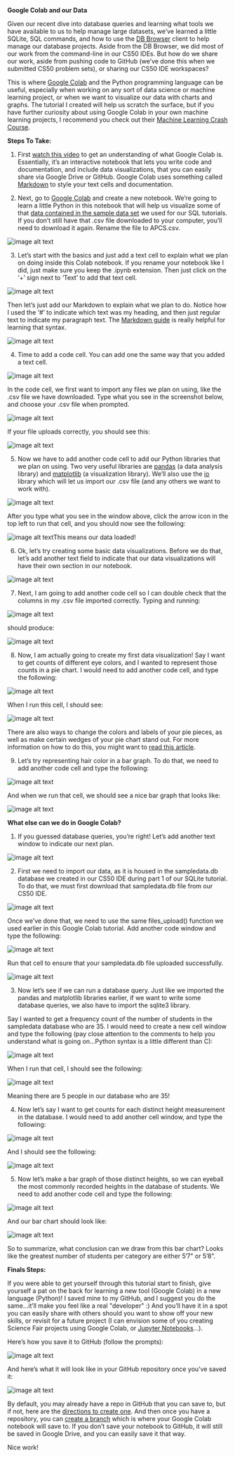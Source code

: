 **Google Colab and our Data**

Given our recent dive into database queries and learning what tools we have available to us to help manage large datasets, we’ve learned a little SQLite, SQL commands, and how to use the [DB Browser](https://sqlitebrowser.org/) client to help manage our database projects. Aside from the DB Browser, we did most of our work from the command-line in our CS50 IDEs. But how do we share our work, aside from pushing code to GitHub (we’ve done this when we submitted CS50 problem sets), or sharing our CS50 IDE workspaces?

This is where [Google Colab](https://colab.research.google.com/notebooks/intro.ipynb#scrollTo=GJBs_flRovLc) and the Python programming language can be useful, especially when working on any sort of data science or machine learning project, or when we want to visualize our data with charts and graphs. The tutorial I created will help us scratch the surface, but if you have further curiosity about using Google Colab in your own machine learning projects, I recommend you check out their [Machine Learning Crash Course](https://developers.google.com/machine-learning/crash-course/).

**Steps To Take:**

1. First [watch this video](https://www.youtube.com/watch?v=inN8seMm7UI) to get an understanding of what Google Colab is. Essentially, it’s an interactive notebook that lets you write code and documentation, and include data visualizations, that you can easily share via Google Drive or GitHub. Google Colab uses something called [Markdown](https://www.markdownguide.org/basic-syntax/) to style your text cells and documentation.

2. Next, go to [Google Colab](https://colab.research.google.com/notebooks/intro.ipynb#scrollTo=GJBs_flRovLc) and create a new notebook. We’re going to learn a little Python in this notebook that will help us visualize some of that [data contained in the sample data set](https://docs.google.com/spreadsheets/d/1CEeJSr-MXmkDUip-NgNHf-4heiKZEeaV3WIVkzzTfXU/edit?usp=sharing) we used for our SQL tutorials. If you don’t still have that .csv file downloaded to your computer, you’ll need to download it again. Rename the file to APCS.csv.

![image alt text](image_0.png)

3. Let’s start with the basics and just add a text cell to explain what we plan on doing inside this Colab notebook. If you rename your notebook like I did, just make sure you keep the .ipynb extension. Then just click on the ‘+’ sign next to ‘Text’ to add that text cell.

![image alt text](image_1.png)

Then let’s just add our Markdown to explain what we plan to do. Notice how I used the ‘#’ to indicate which text was my heading, and then just regular text to indicate my paragraph text. The [Markdown guide](https://www.markdownguide.org/basic-syntax/) is really helpful for learning that syntax.

![image alt text](image_2.png)

4. Time to add a code cell. You can add one the same way that you added a text cell.

![image alt text](image_3.png)

In the code cell, we first want to import any files we plan on using, like the .csv file we have downloaded. Type what you see in the screenshot below, and choose your .csv file when prompted.

![image alt text](image_4.png)

If your file uploads correctly, you should see this:

![image alt text](image_5.png)

5. Now we have to add another code cell to add our Python libraries that we plan on using. Two very useful libraries are [pandas](https://pandas.pydata.org/) (a data analysis library) and [matplotlib](https://matplotlib.org/) (a visualization library). We’ll also use the [io](https://docs.python.org/3/library/io.html) library which will let us import our .csv file (and any others we want to work with). 

![image alt text](image_6.png)

After you type what you see in the window above, click the arrow icon in the top left to run that cell, and you should now see the following:

![image alt text](image_7.png)This means our data loaded!

6. Ok, let’s try creating some basic data visualizations. Before we do that, let’s add another text field to indicate that our data visualizations will have their own section in our notebook.

![image alt text](image_8.png)

7. Next, I am going to add another code cell so I can double check that the columns in my .csv file imported correctly. Typing and running:

![image alt text](image_9.png)

should produce:

![image alt text](image_10.png)

8. Now, I am actually going to create my first data visualization! Say I want to get counts of different eye colors, and I wanted to represent those counts in a pie chart. I would need to add another code cell, and type the following:

![image alt text](image_11.png)

When I run this cell, I should see:

![image alt text](image_12.png)

There are also ways to change the colors and labels of your pie pieces, as well as make certain wedges of your pie chart stand out. For more information on how to do this, you might want to [read this article](https://medium.com/@kvnamipara/a-better-visualisation-of-pie-charts-by-matplotlib-935b7667d77f).

9. Let’s try representing hair color in a bar graph. To do that, we need to add another code cell and type the following:

![image alt text](image_13.png)

And when we run that cell, we should see a nice bar graph that looks like:

![image alt text](image_14.png)

**What else can we do in Google Colab?**

1. If you guessed database queries, you’re right! Let’s add another text window to indicate our next plan.

![image alt text](image_15.png)

2. First we need to import our data, as it is housed in the sampledata.db database we created in our CS50 IDE during part 1 of our SQLite tutorial. To do that, we must first download that sampledata.db file from our CS50 IDE. 

![image alt text](image_16.png)

Once we’ve done that, we need to use the same files_upload() function we used earlier in this Google Colab tutorial. Add another code window and type the following:

![image alt text](image_17.png)

Run that cell to ensure that your sampledata.db file uploaded successfully.

![image alt text](image_18.png)

3. Now let’s see if we can run a database query. Just like we imported the pandas and matplotlib libraries earlier, if we want to write some database queries, we also have to import the sqlite3 library.

Say I wanted to get a frequency count of the number of students in the sampledata database who are 35. I would need to create a new cell window and type the following (pay close attention to the comments to help you understand what is going on...Python syntax is a little different than C):

![image alt text](image_19.png)

When I run that cell, I should see the following:

![image alt text](image_20.png)

Meaning there are 5 people in our database who are 35!

4. Now let’s say I want to get counts for each distinct height measurement in the database. I would need to add another cell window, and type the following:

 ![image alt text](image_21.png)

And I should see the following:

![image alt text](image_22.png)

5. Now let’s make a bar graph of those distinct heights, so we can eyeball the most commonly recorded heights in the database of students. We need to add another code cell and type the following:

![image alt text](image_23.png)

And our bar chart should look like:

![image alt text](image_24.png)

So to summarize, what conclusion can we draw from this bar chart? Looks like the greatest number of students per category are either 5’7" or 5’8”. 

**Finals Steps:**

If you were able to get yourself through this tutorial start to finish, give yourself a pat on the back for learning a new tool (Google Colab) in a new language (Python)! I saved mine to my GitHub, and I suggest you do the same...it’ll make you feel like a real "developer" :) And you’ll have it in a spot you can easily share with others should you want to show off your new skills, or revisit for a future project (I can envision some of you creating Science Fair projects using Google Colab, or [Jupyter Notebooks](https://jupyter.org/)...).

Here’s how you save it to GitHub (follow the prompts):

![image alt text](image_25.png)

And here’s what it will look like in your GitHub repository once you’ve saved it:

![image alt text](image_26.png)

By default, you may already have a repo in GitHub that you can save to, but if not, here are the [directions to create one](https://help.github.com/en/github/getting-started-with-github/create-a-repo). And then once you have a repository, you can [create a branch](https://help.github.com/en/github/collaborating-with-issues-and-pull-requests/creating-and-deleting-branches-within-your-repository) which is where your Google Colab notebook will save to. If you don’t save your notebook to GitHub, it will still be saved in Google Drive, and you can easily save it that way.

Nice work!

